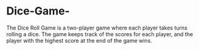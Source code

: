 # Dice-Game-
The Dice Roll Game is a two-player game where each player takes turns rolling a dice. The game keeps track of the scores for each player, and the player with the highest score at the end of the game wins.
